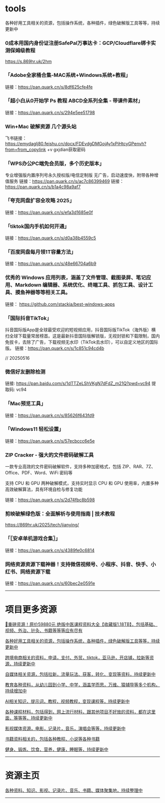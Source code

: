 # tools
各种好用工具相关的资源，包括操作系统，各种插件，绿色破解版工具等等，持续更新中

### 0成本用国内身份证注册SafePal万事达卡：GCP/Cloudflare绑卡实测保姆级教程
https://s.869hr.uk/2hm

### 「Adobe全家桶合集-MAC系统+Windows系统+教程」
链接：https://pan.quark.cn/s/8df625cfe4fe

### 「超小白从0开始学 Ps 教程 ABCD全系列全集 - 带课件素材」
链接：https://pan.quark.cn/s/294e5ee51798


### Win+Mac 破解资源 几个源头站
飞书链接：https://emydaglj80.feishu.cn/docx/FDEvdgDMGojAy1xPiHtcyGPenvh?from=from_copylink     +v gxjdian获取密码

### 「WPS办公PC端免会员版，多个历史版本」

专业增强版内置序列号永久授权版/电信定制版 无广告，启动速度快，附带各种增值服务
链接：https://pan.quark.cn/s/ac7c86399469
链接：https://pan.quark.cn/s/b1a4c98a9af7

### 「夸克网盘扩容全攻略 2025」
链接：https://pan.quark.cn/s/efa3d1685e0f


### 「tiktok国内手机如何开通」
链接：https://pan.quark.cn/s/d0a38b4559c5

### 「百度网盘每月领1T容量方法」
链接：https://pan.quark.cn/s/48e66704a6b9



### 优秀的 Windows 应用列表，涵盖了文件管理、截图录屏、笔记应用、Markdown 编辑器、系统优化、终端工具、抓包工具、设计工具、摸鱼神器等等相关工具。
链接： https://github.com/stackia/best-windows-apps


### 「国际抖音TikTok」
抖音国际版App是全球最受欢迎的短视频应用，抖音国际版TikTok（海外版）横扫全球下载量常居榜首。这是最新抖音国际版解锁版，无视封锁和下载限制，国内免拔卡，去除了广告，下载视频无水印（TikTok去水印），可以自定义地区的国际版。
链接：https://pan.quark.cn/s/1c851c94cd4b

// 20250516
### 微信好友删除检测
链接: https://pan.baidu.com/s/1dTTZeLShVKgN7dFdZ_m21Q?pwd=vc94 提取码: vc94

### 「Mac预览工具」
链接：https://pan.quark.cn/s/85626f643fd9


### 「Windows11 轻松设置」
链接：https://pan.quark.cn/s/57ecbccc6e5e


### ZIP Cracker - 强大的文件密码破解工具

一款专业高效的文件密码破解软件，支持多种加密格式，包括 ZIP、RAR、7Z、Office、PDF、Word、WiFi 密码等

支持 CPU 和 GPU 两种破解模式，支持实时显示 CPU 和 GPU 使用率，内置多种高效破解算法，具有环境自检与修复功能


链接：https://pan.quark.cn/s/2d74fbc8b598


### 剪映破解绿色版：全面解析与使用指南 | 技术教程
https://869hr.uk/2025/tech/jianying/

### 「〖安卓单机游戏合集〗」
链接：https://pan.quark.cn/s/4389fe0c6814

### 网络资源资源下载神器！支持微信视频号、小程序、抖音、快手、小红书、网络资源下载
链接：https://pan.quark.cn/s/60bec2e0591e

---------------
# 项目更多资源

[🎁重磅资源！原价59880元 绝版中医课程资料大全【收藏版1.18TB】，包括基础、视频、外治、针灸、书籍等等等应有尽有](https://github.com/mswnlz/chinese-traditional)

[各种好用工具相关的资源，包括操作系统，各种插件，绿色破解版工具等等，持续更新中](https://github.com/mswnlz/tools)


[跨境电商相关的资料，申请，支付、外贸，tiktok，亚马逊，开店铺，拉新等资源，持续更新中](https://github.com/mswnlz/cross-border)

[自媒体相关资源，包括拉新，流量玩法、获客，转化、变现等资料，持续更新中](https://github.com/mswnlz/self-media)

[ 教育各种资料，从幼儿园到小学、中学，涵盖学而思，万维、猿辅导等多个机构，持续增加中](https://github.com/mswnlz/edu-knowlege)

[AI相关知识，提示词，教程，视频教程，变现课程等，持续更新中](https://github.com/mswnlz/AIknowledge)

[各种课程材料，包括得到，网上流行材料，跟其他项目不好放的资料，都在这里面，等等等，持续更新中](https://github.com/mswnlz/curriculum)

[影视媒体资源，电影，记录片，音乐，演唱会等等，持续更新中](https://github.com/mswnlz/movies)

[书籍资料相关的，包括各种教程、小说等各种书籍](https://github.com/mswnlz/book)


[健身、锻炼、饮食、营养，健康，睡眠等，持续更新中](https://github.com/mswnlz/healthy)


---------------

# 资源主页
[各种资料、知识、影视、记录片、音乐、书籍、媒体聚集地，持续整理中](https://github.com/mswnlz)

---------------
